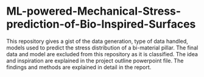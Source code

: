 # ML-powered-Mechanical-Stress-prediction-of-Bio-Inspired-Surfaces

This repository gives a gist of the data generation, type of data handled, models used to predict the stress distribution of a bi-material pillar. The final data and model are excluded from this repository as it is classified. The idea and inspiration are explained in the project outline powerpoint file. The findings and methods are explained in detail in the report.
